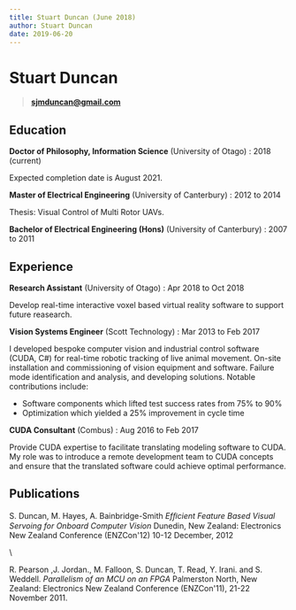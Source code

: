 ```yaml
---
title: Stuart Duncan (June 2018)
author: Stuart Duncan
date: 2019-06-20
---
```


# Stuart Duncan

> **<sjmduncan@gmail.com>**

## Education

**Doctor of Philosophy, Information Science** (University of Otago)
: 2018 (current)

Expected completion date is August 2021.

**Master of Electrical Engineering** (University of Canterbury)
: 2012 to 2014

Thesis: Visual Control of Multi Rotor UAVs.


**Bachelor of Electrical Engineering (Hons)**  (University of Canterbury)
:   2007 to 2011

## Experience

**Research Assistant** (University of Otago)
: Apr 2018 to Oct 2018

Develop real-time interactive voxel based virtual reality software to support future reasearch.

**Vision Systems Engineer** (Scott Technology)
: Mar 2013 to Feb 2017

I developed bespoke computer vision and industrial control software (CUDA, C#) for real-time robotic tracking of live animal movement.
On-site installation and commissioning of vision equipment and software.
Failure mode identification and analysis, and developing solutions.
Notable contributions include:

- Software components which lifted test success rates from 75% to 90%
- Optimization which yielded a 25% improvement in cycle time

**CUDA Consultant** (Combus)
:  Aug 2016 to Feb 2017

Provide CUDA expertise to facilitate translating modeling software to CUDA. My role was to introduce a remote development team to CUDA concepts and ensure that the translated software could achieve optimal performance.

## Publications

S. Duncan, M. Hayes, A. Bainbridge-Smith
*Efﬁcient Feature Based Visual Servoing for Onboard Computer Vision*
Dunedin, New Zealand: Electronics New Zealand Conference (ENZCon'12)
10-12 December, 2012

\ 

R. Pearson ,J. Jordan., M. Falloon, S. Duncan, T. Read, Y.  Irani. and S. Weddell.
*Parallelism of an MCU on an FPGA*
Palmerston North, New Zealand: Electronics New Zealand Conference (ENZCon'11),
21-22 November 2011.
